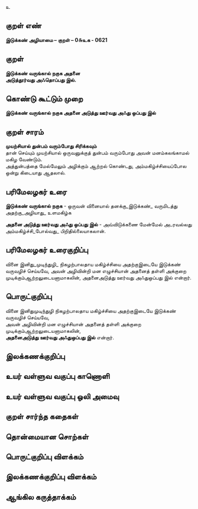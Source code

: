 உ

## குறள் எண் 

**இடுக்கண் அழியாமை – குறள் – 0௬உக - 0621**  

## குறள் 

**இடுக்கண் வருங்கால் நகுக அதனை  
அடுத்தூர்வது அஃதொப்பது இல்.**  

## கொண்டு கூட்டும் முறை

**இடுக்கண் வருங்கால் நகுக அதனை அடுத்து ஊர்வது அஃது ஒப்பது இல்**

## குறள் சாரம் 

**முயற்சியால் துன்பம் வரும்போது சிரிக்கவும்**  
தான் செய்யும் முயற்சியால் ஒருவனுக்குத் துன்பம் வரும்போது அவன் மனம்கலங்காமல் மகிழ வேண்டும்.  
அத்துன்பத்தை மேல்மேலும் அழிக்கும் ஆற்றல் கொண்டது, அம்மகிழ்ச்சியைப்போல ஒன்று கிடையாது ஆதலால்.  

## பரிமேலழகர் உரை

**இடுக்கண் வருங்கால் நகுக** - ஒருவன் வினையால் தனக்கு_இடுக்கண்_ வருமிடத்து அதற்கு_அழியாது_ உளமகிழ்க  

**அதனை அடுத்து ஊர்வது அஃது ஒப்பது இல்** - அவ்விடுக்கணை மேன்மேல் அடரவல்லது அம்மகிழ்ச்சி_போல்வது_ பிறிதில்லையாகலான். 

## பரிமேலழகர் உரைகுறிப்பு   

வினை இனிது_முடிந்துழி_ நிகழற்பாலதாய மகிழ்ச்சியை அதற்குஇடையே இடுக்கண் வருவழிச் செய்யவே, அவன் அழிவின்றி மன எழுச்சியான் அதனைத் தள்ளி அக்குறை முடிக்கும்ஆற்றலுடையனாமாகலின், அதனைஅடுத்து ஊர்வது அஃதுஒப்பது இல் என்றார்.    

## பொருட்குறிப்பு 

வினை இனிதுமுடிந்துழி நிகழற்பாலதாய மகிழ்ச்சியை அதற்குஇடையே இடுக்கண் வருவழிச் செய்யவே,  
அவன் அழிவின்றி மன எழுச்சியான் அதனைத் தள்ளி அக்குறை முடிக்கும்ஆற்றலுடையனாமாகலின்,  
**அதனைஅடுத்து ஊர்வது அஃதுஒப்பது இல்** என்றார்.

## இலக்கணக்குறிப்பு  


## உயர் வள்ளுவ வகுப்பு காணொளி


## உயர் வள்ளுவ வகுப்பு ஒலி அமைவு 

 
## குறள் சார்ந்த கதைகள் 


## தொன்மையான சொற்கள்


## பொருட்குறிப்பு விளக்கம்


## இலக்கணக்குறிப்பு விளக்கம்


## ஆங்கில கருத்தாக்கம் 


